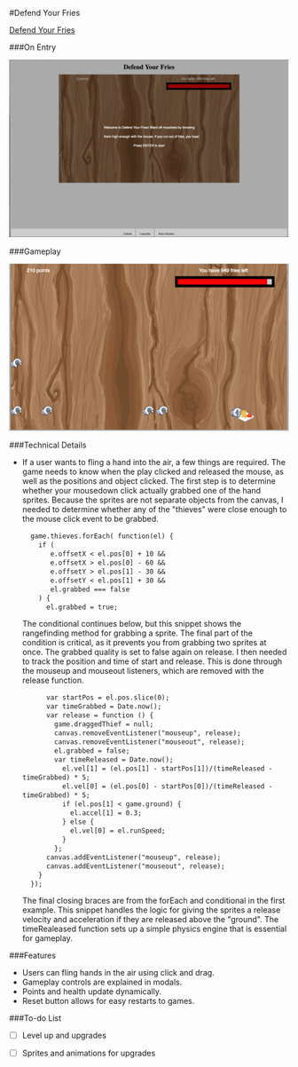 #Defend Your Fries

[Defend Your Fries][ghpages]

[ghpages]: http://peterhechler.com/defend-your-fries

###On Entry

![start_page]

###Gameplay

![gameplay]

###Technical Details

- If a user wants to fling a hand into the air, a few things are required. The game needs to know when the play clicked and released the mouse, as well as the positions and object clicked. The first step is to determine whether your mousedown click actually grabbed one of the hand sprites. Because the sprites are not separate objects from the canvas, I needed to determine whether any of the "thieves" were close enough to the mouse click event to be grabbed.

        game.thieves.forEach( function(el) {
          if (
             e.offsetX < el.pos[0] + 10 &&
             e.offsetX > el.pos[0] - 60 &&
             e.offsetY > el.pos[1] - 30 &&
             e.offsetY < el.pos[1] + 30 &&
             el.grabbed === false
          ) {
            el.grabbed = true;

  The conditional continues below, but this snippet shows the rangefinding method for grabbing a sprite. The final part of the condition is critical, as it prevents you from grabbing two sprites at once. The grabbed quality is set to false again on release. I then needed to track the position and time of start and release. This is done through the mouseup and mouseout listeners, which are removed with the release function.

            var startPos = el.pos.slice(0);
            var timeGrabbed = Date.now();
            var release = function () {
              game.draggedThief = null;
              canvas.removeEventListener("mouseup", release);
              canvas.removeEventListener("mouseout", release);
              el.grabbed = false;
              var timeReleased = Date.now();
                el.vel[1] = (el.pos[1] - startPos[1])/(timeReleased - timeGrabbed) * 5;
                el.vel[0] = (el.pos[0] - startPos[0])/(timeReleased - timeGrabbed) * 5;
                if (el.pos[1] < game.ground) {
                  el.accel[1] = 0.3;
                } else {
                  el.vel[0] = el.runSpeed;
                }
              };
            canvas.addEventListener("mouseup", release);
            canvas.addEventListener("mouseout", release);
          }
        });

  The final closing braces are from the forEach and conditional in the first example. This snippet handles the logic for giving the sprites a release velocity and acceleration if they are released above the "ground". The timeRealeased function sets up a simple physics engine that is essential for gameplay.

###Features

- Users can fling hands in the air using click and drag.
- Gameplay controls are explained in modals.
- Points and health update dynamically.
- Reset button allows for easy restarts to games.

###To-do List

- [ ] Level up and upgrades
- [ ] Sprites and animations for upgrades







[start_page]: ./assets/images/start_page.png
[gameplay]: ./assets/images/gameplay.png
